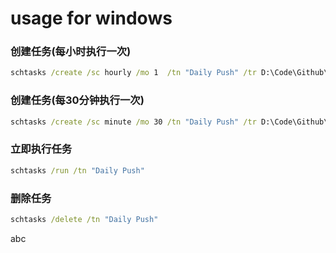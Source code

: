 # usage for windows


### 创建任务(每小时执行一次)
```bat
schtasks /create /sc hourly /mo 1  /tn "Daily Push" /tr D:\Code\Github\sTools\DailyPush\daily_push.vbs
```     
    
### 创建任务(每30分钟执行一次)
```bat
schtasks /create /sc minute /mo 30 /tn "Daily Push" /tr D:\Code\Github\sTools\DailyPush\daily_push.vbs
```     

### 立即执行任务
```bat
schtasks /run /tn "Daily Push" 
```    

### 删除任务
```bat
schtasks /delete /tn "Daily Push"
```     

abc
